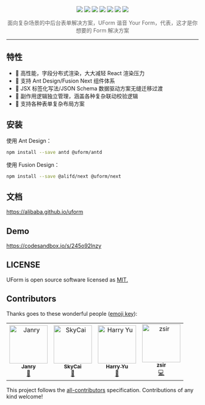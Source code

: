<p align="center">
<img src="https://img.alicdn.com/tfs/TB1VsOcRbrpK1RjSZTEXXcWAVXa-1400-689.png">
<a href="https://www.npmjs.com/package/@uform/core"><img src="https://img.shields.io/npm/v/@uform/core.svg"></a>
<a href="https://www.npmjs.com/package/@uform/react"><img src="https://img.shields.io/npm/v/@uform/react.svg"></a>
<a href="https://www.npmjs.com/package/@uform/next"><img src="https://img.shields.io/npm/v/@uform/next.svg"></a>
<a href="https://www.npmjs.com/package/@uform/antd"><img src="https://img.shields.io/npm/v/@uform/antd.svg"></a>
<a href="https://travis-ci.com/alibaba/uform"><img src="https://travis-ci.com/alibaba/uform.svg?branch=master"></a>
<a href="https://standardjs.com"><img src="https://img.shields.io/badge/code_style-standard-brightgreen.svg"></a>
</p>

<p align="center" style="color:#666;margin-top:10px;">面向复杂场景的中后台表单解决方案，UForm 谐音 Your Form，代表，这才是你想要的 Form 解决方案</p>

---

## 特性

- 🚀 高性能，字段分布式渲染，大大减轻 React 渲染压力
- 🧩 支持 Ant Design/Fusion Next 组件体系
- 🎨 JSX 标签化写法/JSON Schema 数据驱动方案无缝迁移过渡
- 🏅 副作用逻辑独立管理，涵盖各种复杂联动校验逻辑
- 🌯 支持各种表单复杂布局方案

## 安装

使用 Ant Design：

```bash
npm install --save antd @uform/antd
```

使用 Fusion Design：

```bash
npm install --save @alifd/next @uform/next
```

## 文档

https://alibaba.github.io/uform

## Demo

https://codesandbox.io/s/245o92lnzy


## LICENSE

UForm is open source software licensed as
[MIT.](https://github.com/alibaba/uform/blob/master/LICENSE.md)

## Contributors

Thanks goes to these wonderful people
([emoji key](https://allcontributors.org/docs/en/emoji-key)):

<!-- ALL-CONTRIBUTORS-LIST:START - Do not remove or modify this section -->
<!-- prettier-ignore -->
<table><tr><td align="center"><a href="https://github.com/janryWang"><img src="https://avatars0.githubusercontent.com/u/4060976?v=4" width="100px;" alt="Janry"/><br /><sub><b>Janry</b></sub></a><br /><a href="#design-janryWang" title="Design">🎨</a></td><td align="center"><a href="http://cnt1992.github.io"><img src="https://avatars1.githubusercontent.com/u/3118988?v=4" width="100px;" alt="SkyCai"/><br /><sub><b>SkyCai</b></sub></a><br /><a href="#design-cnt1992" title="Design">🎨</a></td><td align="center"><a href="https://www.linkedin.com/in/harry-yu-0a931a69/"><img src="https://avatars3.githubusercontent.com/u/2942913?v=4" width="100px;" alt="Harry Yu"/><br /><sub><b>Harry Yu</b></sub></a><br /><a href="https://github.com/alibaba/uform/commits?author=yujiangshui" title="Documentation">📖</a></td><td align="center"><a href="https://www.luoyangfu.com"><img src="https://avatars2.githubusercontent.com/u/22249411?v=4" width="100px;" alt="zsir"/><br /><sub><b>zsir</b></sub></a><br /><a href="https://github.com/alibaba/uform/commits?author=zsirfs" title="Code">💻</a></td></tr></table>

<!-- ALL-CONTRIBUTORS-LIST:END -->

This project follows the
[all-contributors](https://github.com/all-contributors/all-contributors)
specification. Contributions of any kind welcome!
